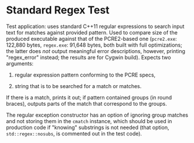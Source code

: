 
Standard Regex Test
===================

Test application: uses standard C++11 regular expressions to search input text
for matches against provided pattern. Used to compare size of the produced
executable against that of the PCRE2-based one (`pcre2.exe`: 122,880 bytes,
`regex.exe`: 91,648 bytes, both built with full optimizations; the latter does
*not* output meaningful error descriptions, however, printing "regex_error"
instead; the results are for Cygwin build). Expects two arguments:

1. regular expression pattern conforming to the PCRE specs,

2. string that is to be searched for a match or matches.

If there is a match, prints it out; if pattern contained groups (in round 
braces), outputs parts of the match that correspond to the groups.

The regular exception constructor has an option of ignoring group matches and 
not storing them in the `cmatch` instance, which should be used in production 
code if "knowing" substrings is not needed (that option, `std::regex::nosubs`, 
is commented out in the test code).
